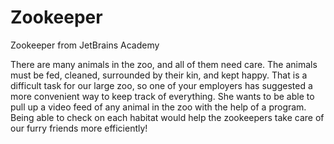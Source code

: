 # Zookeeper
Zookeeper from JetBrains Academy

There are many animals in the zoo, and all of them need care. The animals must be fed, cleaned, surrounded by their kin, and kept happy. That is a difficult task for our large zoo, so one of your employers has suggested a more convenient way to keep track of everything. She wants to be able to pull up a video feed of any animal in the zoo with the help of a program. Being able to check on each habitat would help the zookeepers take care of our furry friends more efficiently!
